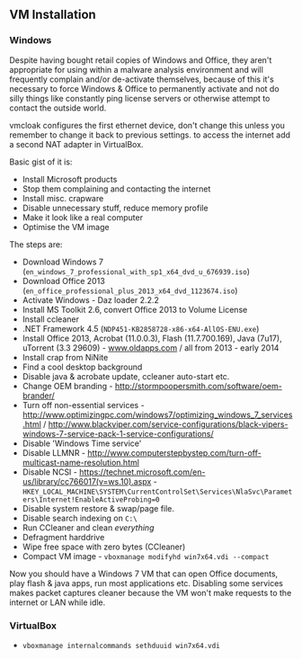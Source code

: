 
## VM Installation

### Windows

Despite having bought retail copies of Windows and Office, they aren't appropriate for using within a malware analysis environment and will frequently complain and/or de-activate themselves, because of this it's necessary to force Windows & Office to permanently activate and not do silly things like constantly ping license servers or otherwise attempt to contact the outside world.

vmcloak configures the first ethernet device, don't change this unless you remember to change it back to previous settings. to access the internet add a second NAT adapter in VirtualBox.

Basic gist of it is:

 * Install Microsoft products
 * Stop them complaining and contacting the internet
 * Install misc. crapware
 * Disable unnecessary stuff, reduce memory profile
 * Make it look like a real computer
 * Optimise the VM image
 
The steps are:

 * Download Windows 7 (`en_windows_7_professional_with_sp1_x64_dvd_u_676939.iso`)
 * Download Office 2013 (`en_office_professional_plus_2013_x64_dvd_1123674.iso`)
 * Activate Windows - Daz loader 2.2.2
 * Install MS Toolkit 2.6, convert Office 2013 to Volume License
 * Install ccleaner
 * .NET Framework 4.5 (`NDP451-KB2858728-x86-x64-AllOS-ENU.exe`)
 * Install Office 2013, Acrobat (11.0.0.3), Flash (11.7.700.169), Java (7u17), uTorrent (3.3 29609) - www.oldapps.com / all from 2013 - early 2014
 * Install crap from NiNite
 * Find a cool desktop background
 * Disable java & acrobate update, ccleaner auto-start etc.
 * Change OEM branding - http://stormpoopersmith.com/software/oem-brander/
 * Turn off non-essential services - http://www.optimizingpc.com/windows7/optimizing_windows_7_services.html / http://www.blackviper.com/service-configurations/black-vipers-windows-7-service-pack-1-service-configurations/
 * Disable 'Windows Time service'
 * Disable LLMNR - http://www.computerstepbystep.com/turn-off-multicast-name-resolution.html
 * Disable NCSI - https://technet.microsoft.com/en-us/library/cc766017(v=ws.10).aspx - `HKEY_LOCAL_MACHINE\SYSTEM\CurrentControlSet\Services\NlaSvc\Parameters\Internet!EnableActiveProbing=0`
 * Disable system restore & swap/page file.
 * Disable search indexing on `C:\`
 * Run CCleaner and clean *everything*
 * Defragment harddrive
 * Wipe free space with zero bytes (CCleaner)
 * Compact VM image - `vboxmanage modifyhd win7x64.vdi --compact`

Now you should have a Windows 7 VM that can open Office documents, play flash & java apps, run most applications etc. Disabling some services makes packet captures cleaner because the VM won't make requests to the internet or LAN while idle.


### VirtualBox

 * `vboxmanage internalcommands sethduuid win7x64.vdi`